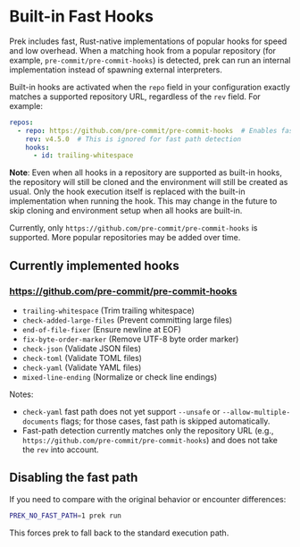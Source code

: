 # Built-in Fast Hooks

Prek includes fast, Rust-native implementations of popular hooks for speed and low overhead. When a matching hook from a popular repository (for example, `pre-commit/pre-commit-hooks`) is detected, prek can run an internal implementation instead of spawning external interpreters.

Built-in hooks are activated when the `repo` field in your configuration exactly matches a supported repository URL, regardless of the `rev` field. For example:

```yaml
repos:
  - repo: https://github.com/pre-commit/pre-commit-hooks  # Enables fast path
    rev: v4.5.0  # This is ignored for fast path detection
    hooks:
      - id: trailing-whitespace
```

**Note**: Even when all hooks in a repository are supported as built-in hooks, the repository will still be cloned and the environment will still be created as usual. Only the hook execution itself is replaced with the built-in implementation when running the hook. This may change in the future to skip cloning and environment setup when all hooks are built-in.

Currently, only `https://github.com/pre-commit/pre-commit-hooks` is supported. More popular repositories may be added over time.

## Currently implemented hooks

### <https://github.com/pre-commit/pre-commit-hooks>

- `trailing-whitespace` (Trim trailing whitespace)
- `check-added-large-files` (Prevent committing large files)
- `end-of-file-fixer` (Ensure newline at EOF)
- `fix-byte-order-marker` (Remove UTF-8 byte order marker)
- `check-json` (Validate JSON files)
- `check-toml` (Validate TOML files)
- `check-yaml` (Validate YAML files)
- `mixed-line-ending` (Normalize or check line endings)

Notes:

- `check-yaml` fast path does not yet support `--unsafe` or `--allow-multiple-documents` flags; for those cases, fast path is skipped automatically.
- Fast-path detection currently matches only the repository URL (e.g., `https://github.com/pre-commit/pre-commit-hooks`) and does not take the `rev` into account.

## Disabling the fast path

If you need to compare with the original behavior or encounter differences:

```bash
PREK_NO_FAST_PATH=1 prek run
```

This forces prek to fall back to the standard execution path.

